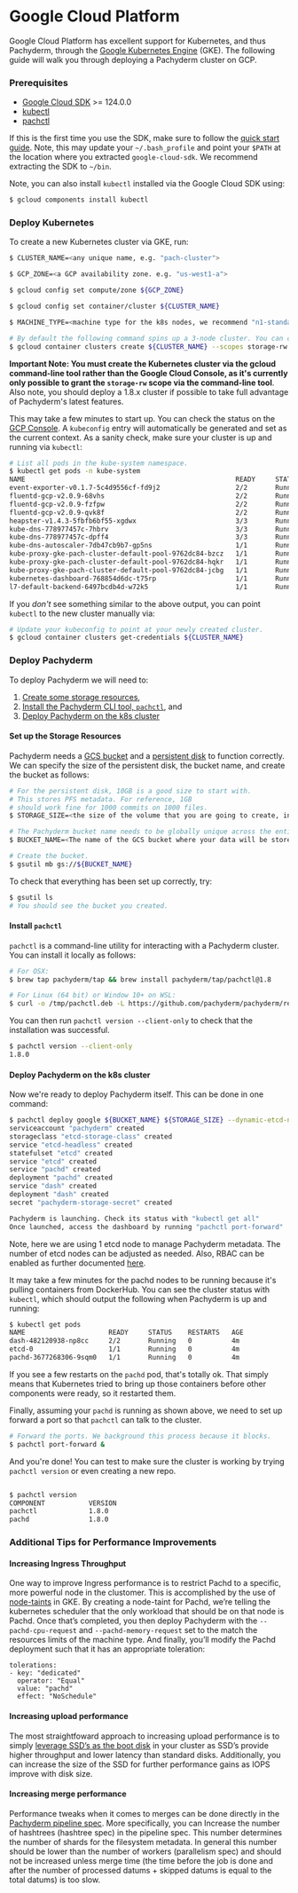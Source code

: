 # Google Cloud Platform

Google Cloud Platform has excellent support for Kubernetes, and thus Pachyderm, through the [Google Kubernetes Engine](https://cloud.google.com/kubernetes-engine/) (GKE). The following guide will walk you through deploying a Pachyderm cluster on GCP.

### Prerequisites

- [Google Cloud SDK](https://cloud.google.com/sdk/) >= 124.0.0
- [kubectl](https://kubernetes.io/docs/user-guide/prereqs/)
- [pachctl](#install-pachctl) 

If this is the first time you use the SDK, make sure to follow the [quick start guide](https://cloud.google.com/sdk/docs/quickstarts). Note, this may update your `~/.bash_profile` and point your `$PATH` at the location where you extracted `google-cloud-sdk`. We recommend extracting the SDK to `~/bin`.

Note, you can also install `kubectl` installed via the Google Cloud SDK using:

```sh
$ gcloud components install kubectl
```

### Deploy Kubernetes

To create a new Kubernetes cluster via GKE, run:

```sh
$ CLUSTER_NAME=<any unique name, e.g. "pach-cluster">

$ GCP_ZONE=<a GCP availability zone. e.g. "us-west1-a">

$ gcloud config set compute/zone ${GCP_ZONE}

$ gcloud config set container/cluster ${CLUSTER_NAME}

$ MACHINE_TYPE=<machine type for the k8s nodes, we recommend "n1-standard-4" or larger>

# By default the following command spins up a 3-node cluster. You can change the default with `--num-nodes VAL`.
$ gcloud container clusters create ${CLUSTER_NAME} --scopes storage-rw --machine-type ${MACHINE_TYPE} 
```
**Important Note: You must create the Kubernetes cluster via the gcloud command-line tool rather than the Google Cloud Console, as it's currently only possible to grant the `storage-rw` scope via the command-line tool**. Also note, you should deploy a 1.8.x cluster if possible to take full advantage of Pachyderm's latest features.

This may take a few minutes to start up. You can check the status on the [GCP Console](https://console.cloud.google.com/compute/instances).  A `kubeconfig` entry will automatically be generated and set as the current context.  As a sanity check, make sure your cluster is up and running via `kubectl`:

```sh
# List all pods in the kube-system namespace.
$ kubectl get pods -n kube-system
NAME                                                     READY     STATUS    RESTARTS   AGE
event-exporter-v0.1.7-5c4d9556cf-fd9j2                   2/2       Running   0          1m
fluentd-gcp-v2.0.9-68vhs                                 2/2       Running   0          1m
fluentd-gcp-v2.0.9-fzfpw                                 2/2       Running   0          1m
fluentd-gcp-v2.0.9-qvk8f                                 2/2       Running   0          1m
heapster-v1.4.3-5fbfb6bf55-xgdwx                         3/3       Running   0          55s
kube-dns-778977457c-7hbrv                                3/3       Running   0          1m
kube-dns-778977457c-dpff4                                3/3       Running   0          1m
kube-dns-autoscaler-7db47cb9b7-gp5ns                     1/1       Running   0          1m
kube-proxy-gke-pach-cluster-default-pool-9762dc84-bzcz   1/1       Running   0          1m
kube-proxy-gke-pach-cluster-default-pool-9762dc84-hqkr   1/1       Running   0          1m
kube-proxy-gke-pach-cluster-default-pool-9762dc84-jcbg   1/1       Running   0          1m
kubernetes-dashboard-768854d6dc-t75rp                    1/1       Running   0          1m
l7-default-backend-6497bcdb4d-w72k5                      1/1       Running   0          1m
```

If you *don't* see something similar to the above output, you can point `kubectl` to the new cluster manually via:

```sh
# Update your kubeconfig to point at your newly created cluster.
$ gcloud container clusters get-credentials ${CLUSTER_NAME}
```

### Deploy Pachyderm

To deploy Pachyderm we will need to:

1. [Create some storage resources](#set-up-the-storage-resources), 
2. [Install the Pachyderm CLI tool, `pachctl`](#install-pachctl), and
3. [Deploy Pachyderm on the k8s cluster](#deploy-pachyderm-on-the-k8s-cluster)

#### Set up the Storage Resources

Pachyderm needs a [GCS bucket](https://cloud.google.com/storage/docs/) and a [persistent disk](https://cloud.google.com/compute/docs/disks/) to function correctly.  We can specify the size of the persistent disk, the bucket name, and create the bucket as follows:

```sh
# For the persistent disk, 10GB is a good size to start with. 
# This stores PFS metadata. For reference, 1GB
# should work fine for 1000 commits on 1000 files.
$ STORAGE_SIZE=<the size of the volume that you are going to create, in GBs. e.g. "10">

# The Pachyderm bucket name needs to be globally unique across the entire GCP region.
$ BUCKET_NAME=<The name of the GCS bucket where your data will be stored>

# Create the bucket.
$ gsutil mb gs://${BUCKET_NAME}
```

To check that everything has been set up correctly, try:

```sh
$ gsutil ls
# You should see the bucket you created.
```

#### Install `pachctl`

`pachctl` is a command-line utility for interacting with a Pachyderm cluster. You can install it locally as follows:

```sh
# For OSX:
$ brew tap pachyderm/tap && brew install pachyderm/tap/pachctl@1.8

# For Linux (64 bit) or Window 10+ on WSL:
$ curl -o /tmp/pachctl.deb -L https://github.com/pachyderm/pachyderm/releases/download/v1.8.2/pachctl_1.8.2_amd64.deb && sudo dpkg -i /tmp/pachctl.deb
```

You can then run `pachctl version --client-only` to check that the installation was successful.

```sh
$ pachctl version --client-only
1.8.0
```

#### Deploy Pachyderm on the k8s cluster

Now we're ready to deploy Pachyderm itself.  This can be done in one command:

```sh
$ pachctl deploy google ${BUCKET_NAME} ${STORAGE_SIZE} --dynamic-etcd-nodes=1
serviceaccount "pachyderm" created
storageclass "etcd-storage-class" created
service "etcd-headless" created
statefulset "etcd" created
service "etcd" created
service "pachd" created
deployment "pachd" created
service "dash" created
deployment "dash" created
secret "pachyderm-storage-secret" created

Pachyderm is launching. Check its status with "kubectl get all"
Once launched, access the dashboard by running "pachctl port-forward"
```

Note, here we are using 1 etcd node to manage Pachyderm metadata. The number of etcd nodes can be adjusted as needed. Also, RBAC can be enabled as further documented [here](rbac.html).

It may take a few minutes for the pachd nodes to be running because it's pulling containers from DockerHub. You can see the cluster status with `kubectl`, which should output the following when Pachyderm is up and running:

```sh
$ kubectl get pods
NAME                     READY     STATUS    RESTARTS   AGE
dash-482120938-np8cc     2/2       Running   0          4m
etcd-0                   1/1       Running   0          4m
pachd-3677268306-9sqm0   1/1       Running   0          4m
```

If you see a few restarts on the `pachd` pod, that's totally ok. That simply means that Kubernetes tried to bring up those containers before other components were ready, so it restarted them.

Finally, assuming your `pachd` is running as shown above, we need to set up forward a port so that `pachctl` can talk to the cluster.

```sh
# Forward the ports. We background this process because it blocks.
$ pachctl port-forward &
```

And you're done! You can test to make sure the cluster is working by trying `pachctl version` or even creating a new repo.

```sh

$ pachctl version
COMPONENT           VERSION
pachctl             1.8.0
pachd               1.8.0
```

### Additional Tips for Performance Improvements
#### Increasing Ingress Throughput

One way to improve Ingress performance is to restrict Pachd to a specific, more powerful node in the clustomer. This is accomplished by the use of [node-taints](https://cloud.google.com/kubernetes-engine/docs/how-to/node-taints) in GKE. By creating a node-taint for Pachd, we’re telling the kubernetes scheduler that the only workload that should be on that node is Pachd. Once that’s completed, you then deploy Pachyderm with the `--pachd-cpu-request` and `--pachd-memory-request` set to the match the resources limits of the machine type. And finally, you’ll modify the Pachd deployment such that it has an appropriate toleration:

```
tolerations:
- key: "dedicated"
  operator: "Equal"
  value: "pachd"
  effect: "NoSchedule"
```

#### Increasing upload performance
The most straightfoward approach to increasing upload performance is to simply [leverage SSD’s as the boot disk](https://cloud.google.com/kubernetes-engine/docs/how-to/custom-boot-disks) in your cluster as SSD’s provide higher throughput and lower latency than standard disks. Additionally, you can increase the size of the SSD for further performance gains as IOPS improve with disk size.

#### Increasing merge performance
Performance tweaks when it comes to merges can be done directly in the [Pachyderm pipeline spec](http://docs.pachyderm.io/en/latest/reference/pipeline_spec.html). More specifically, you can Increase the number of hashtrees (hashtree spec) in the pipeline spec. This number determines the number of shards for the filesystem metadata. In general this number should be lower than the number of workers (parallelism spec) and should not be increased unless merge time (the time before the job is done and after the number of processed datums + skipped datums is equal to the total datums) is too slow.
